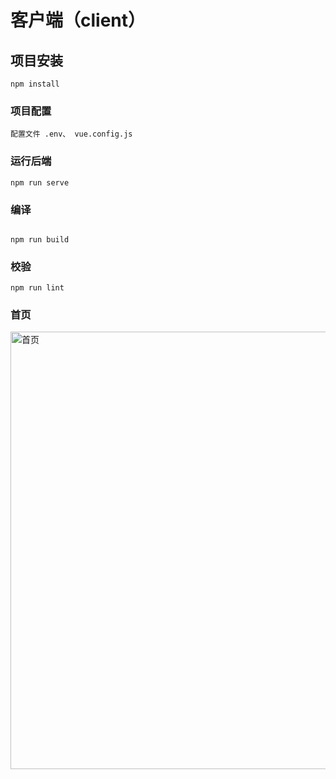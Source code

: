 # 客户端（client）

## 项目安装

```
npm install
```

### 项目配置

```
配置文件 .env、 vue.config.js
```

### 运行后端

```
npm run serve
```

### 编译

```

npm run build
```

### 校验

```
npm run lint
```
### 首页
<img src="https://img1.imgtp.com/2023/09/08/EFE4At0l.png" alt="首页" width="600" height="700">
